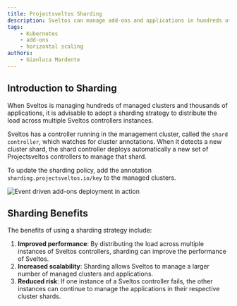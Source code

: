 ```yaml
---
title: Projectsveltos Sharding
description: Sveltos can manage add-ons and applications in hundreds of clusters, and it can be scaled horizontally by easily adding an annotation to managed clusters.
tags:
    - Kubernetes
    - add-ons
    - horizontal scaling
authors:
    - Gianluca Mardente
---
```


## Introduction to Sharding

When Sveltos is managing hundreds of managed clusters and thousands of applications, it is advisable to adopt a sharding strategy to distribute the load across multiple Sveltos controllers instances.

Sveltos has a controller running in the management cluster, called the ```shard controller```, which watches for cluster annotations. When it detects a new cluster shard, the shard controller deploys automatically a new set of Projectsveltos controllers to manage that shard.

To update the sharding policy, add the annotation ```sharding.projectsveltos.io/key``` to the managed clusters.


![Event driven add-ons deployment in action](../assets/sharding.gif)

## Sharding Benefits

The benefits of using a sharding strategy include:

1. __Improved performance__: By distributing the load across multiple instances of Sveltos controllers, sharding can improve the performance of Sveltos.
2. __Increased scalability__: Sharding allows Sveltos to manage a larger number of managed clusters and applications.
3. __Reduced risk__: If one instance of a Sveltos controller fails, the other instances can continue to manage the applications in their respective cluster shards.